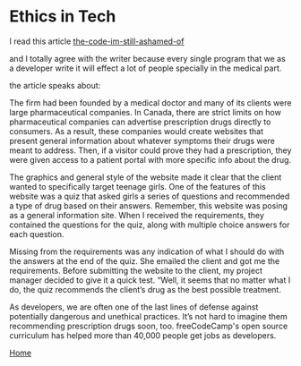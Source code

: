 # Ethics in Tech

I read this article [the-code-im-still-ashamed-of](https://medium.freecodecamp.org/the-code-im-still-ashamed-of-e4c021dff55e)

and I totally agree with the writer because every single program that we as a developer write it will effect a lot of people specially in the medical part.

the article speaks about: 

The firm had been founded by a medical doctor and many of its clients were large pharmaceutical companies. In Canada, there are strict limits on how pharmaceutical companies can advertise prescription drugs directly to consumers. As a result, these companies would create websites that present general information about whatever symptoms their drugs were meant to address. Then, if a visitor could prove they had a prescription, they were given access to a patient portal with more specific info about the drug.

The graphics and general style of the website made it clear that the client wanted to specifically target teenage girls. One of the features of this website was a quiz that asked girls a series of questions and recommended a type of drug based on their answers. Remember, this website was posing as a general information site. When I received the requirements, they contained the questions for the quiz, along with multiple choice answers for each question.

Missing from the requirements was any indication of what I should do with the answers at the end of the quiz. She emailed the client and got me the requirements. Before submitting the website to the client, my project manager decided to give it a quick test. “Well, it seems that no matter what I do, the quiz recommends the client’s drug as the best possible treatment.

As developers, we are often one of the last lines of defense against potentially dangerous and unethical practices. It’s not hard to imagine them recommending prescription drugs soon, too. freeCodeCamp's open source curriculum has helped more than 40,000 people get jobs as developers.


[Home](../README.md)


